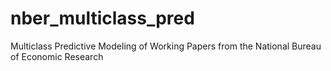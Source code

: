 # nber_multiclass_pred
Multiclass Predictive Modeling of Working Papers from the National Bureau of Economic Research
